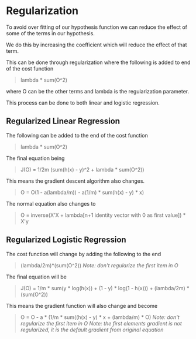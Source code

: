 <a name="regularization"></a>

# Regularization
To avoid over fitting of our hypothesis function we can reduce the effect of some of the terms in our hypothesis.

We do this by increasing the coefficient which will reduce the effect of that term.

This can be done through regularization where the following is added to end of the cost function
>lambda * sum(O^2)

where O can be the other terms and lambda is the regularization parameter.

This process can be done to both linear and logistic regression.

## Regularized Linear Regression
The following can be added to the end of the cost function
>lambda * sum(O^2)

The final equation being
>J(O) = 1/2m (sum(h(x) - y)^2 + lambda * sum(O^2))

This means the gradient descent algorithm also changes.
>O = O(1 - a(lambda/m)) - a(1/m) * sum(h(x) - y) * x)

The normal equation also changes to
>O = inverse(X'X + lambda[n+1 identity vector with 0 as first value]) * X'y

## Regularized Logistic Regression
The cost function will change by adding the following to the end
>(lambda/2m)*(sum(O^2))
*Note: don't regularize the first item in O*

The final equation will be
>J(O) = 1/m * sum(y * log(h(x)) + (1 - y) * log(1 - h(x))) + (lambda/2m) * (sum(O^2))

This means the gradient function will also change and become
> O = O - a * (1/m * sum((h(x) - y) * x + (lambda/m) * O)
*Note: don't regularize the first item in O*
*Note: the first elements gradient is not regularized, it is the default gradient from original equation*